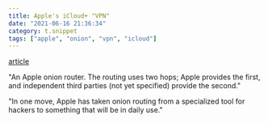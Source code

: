 ```yaml
---
title: Apple's iCloud+ "VPN"
date: "2021-06-16 21:36:34"
category: t.snippet
tags: ["apple", "onion", "vpn", "icloud"]
---
```


[article](https://www.metzdowd.com/pipermail/cryptography/2021-June/037144.html)

"An Apple onion router. The routing uses two hops; Apple provides the first,
and independent third parties (not yet specified) provide the second."

"In one move, Apple has taken onion routing from a specialized tool for hackers
to something that will be in daily use."
